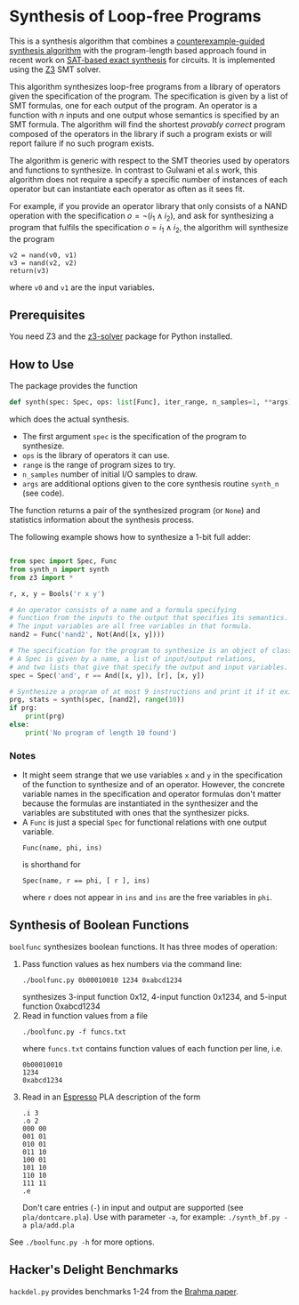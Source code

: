 # Synthesis of Loop-free Programs

This is a synthesis algorithm that combines a [counterexample-guided synthesis algorithm](https://susmitjha.github.io/papers/pldi11.pdf) with the program-length based approach found in recent work on [SAT-based exact synthesis](https://infoscience.epfl.ch/record/271569/files/WH-IEEE-SAT-Based.pdf) for circuits.
It is implemented using the [Z3](https://github.com/Z3Prover/z3) SMT solver.

This algorithm synthesizes loop-free programs from a library of operators given the specification of the program.
The specification is given by a list of SMT formulas, one for each output of the program.
An operator is a function with $n$ inputs and one output whose semantics is specified by an SMT formula.
The algorithm will find the shortest *provably correct* program composed of the operators in the library if such a program exists or will report failure if no such program exists.

The algorithm is generic with respect to the SMT theories used by operators and functions to synthesize.
In contrast to Gulwani et al.s work, this algorithm does not require a specify a specific number of instances of each operator but can instantiate each operator as often as it sees fit.

For example, if you provide an operator library that only consists of a NAND operation with the specification $o=\neg (i_1\land i_2)$, and ask for synthesizing a program that fulfils the specification $o=i_1\land i_2$, the algorithm will synthesize the program
```
v2 = nand(v0, v1)
v3 = nand(v2, v2)
return(v3)
```
where `v0` and `v1` are the input variables.

## Prerequisites

You need Z3 and the [z3-solver](https://pypi.org/project/z3-solver/) package for Python installed.

## How to Use

The package provides the function
```Python
def synth(spec: Spec, ops: list[Func], iter_range, n_samples=1, **args):
```
which does the actual synthesis.

- The first argument `spec` is the specification of the program to synthesize.
- `ops` is the library of operators it can use.
- `range` is the range of program sizes to try.
- `n_samples` number of initial I/O samples to draw.
- `args` are additional options given to the core synthesis routine `synth_n` (see code).

The function returns a pair of the synthesized program (or `None`) and statistics information about the synthesis process.

The following example shows how to synthesize a 1-bit full adder:

```Python

from spec import Spec, Func
from synth_n import synth
from z3 import *

r, x, y = Bools('r x y')

# An operator consists of a name and a formula specifying
# function from the inputs to the output that specifies its semantics.
# The input variables are all free variables in that formula.
nand2 = Func('nand2', Not(And([x, y])))

# The specification for the program to synthesize is an object of class Spec
# A Spec is given by a name, a list of input/output relations,
# and two lists that give that specify the output and input variables.
spec = Spec('and', r == And([x, y]), [r], [x, y])

# Synthesize a program of at most 9 instructions and print it if it exists
prg, stats = synth(spec, [nand2], range(10))
if prg:
    print(prg)
else:
    print('No program of length 10 found')
```

### Notes

- It might seem strange that we use variables `x` and `y` in the specification
  of the function to synthesize and of an operator. However, the concrete
  variable names in the specification and operator formulas don't matter
  because the formulas are instantiated in the synthesizer and the variables
  are substituted with ones that the synthesizer picks.
- A `Func` is just a special `Spec` for functional relations with one output variable.
  ```
  Func(name, phi, ins)
  ```
  is shorthand for
  ```
  Spec(name, r == phi, [ r ], ins)
  ```
  where `r` does not appear in `ins` and `ins` are the free variables in `phi`.

## Synthesis of Boolean Functions

`boolfunc` synthesizes boolean functions. It has three modes of operation:
1. Pass function values as hex numbers via the command line:
   ```
   ./boolfunc.py 0b00010010 1234 0xabcd1234
   ```
   synthesizes 3-input function 0x12, 4-input function 0x1234, and 5-input function 0xabcd1234
2. Read in function values from a file
   ```
   ./boolfunc.py -f funcs.txt
   ```
   where `funcs.txt` contains function values of each function per line, i.e.
   ```
   0b00010010
   1234
   0xabcd1234
   ```
3. Read in an [Espresso](https://raw.githubusercontent.com/JackHack96/logic-synthesis/espresso/doc/espresso5.pdf) PLA description of the form
   ```
   .i 3
   .o 2
   000 00
   001 01
   010 01
   011 10
   100 01
   101 10
   110 10
   111 11
   .e
   ```
   Don't care entries (`-`) in input and output are supported (see `pla/dontcare.pla`).
   Use with parameter `-a`, for example: `./synth_bf.py -a pla/add.pla`

See `./boolfunc.py -h` for more options.

## Hacker's Delight Benchmarks

`hackdel.py` provides benchmarks 1-24 from the [Brahma paper](https://susmitjha.github.io/papers/pldi11.pdf).